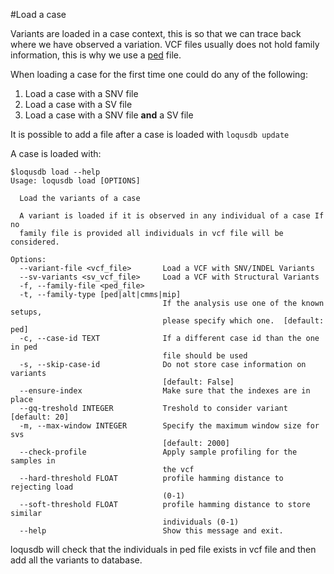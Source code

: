 #Load a case

Variants are loaded in a case context, this is so that we can trace back where we have observed a variation.
VCF files usually does not hold family information, this is why we use a [ped][ped] file.

When loading a case for the first time one could do any of the following:

1. Load a case with a SNV file
1. Load a case with a SV file
1. Load a case with a SNV file **and** a SV file

It is possible to add a file after a case is loaded with `loqusdb update`


A case is loaded with:

```
$loqusdb load --help
Usage: loqusdb load [OPTIONS]

  Load the variants of a case

  A variant is loaded if it is observed in any individual of a case If no
  family file is provided all individuals in vcf file will be considered.

Options:
  --variant-file <vcf_file>       Load a VCF with SNV/INDEL Variants
  --sv-variants <sv_vcf_file>     Load a VCF with Structural Variants
  -f, --family-file <ped_file>
  -t, --family-type [ped|alt|cmms|mip]
                                  If the analysis use one of the known setups,
                                  please specify which one.  [default: ped]
  -c, --case-id TEXT              If a different case id than the one in ped
                                  file should be used
  -s, --skip-case-id              Do not store case information on variants
                                  [default: False]
  --ensure-index                  Make sure that the indexes are in place
  --gq-treshold INTEGER           Treshold to consider variant  [default: 20]
  -m, --max-window INTEGER        Specify the maximum window size for svs
                                  [default: 2000]
  --check-profile                 Apply sample profiling for the samples in
                                  the vcf
  --hard-threshold FLOAT          profile hamming distance to rejecting load
                                  (0-1)
  --soft-threshold FLOAT          profile hamming distance to store similar
                                  individuals (0-1)
  --help                          Show this message and exit.
```

loqusdb will check that the individuals in ped file exists in vcf file and then add all the variants to database.


[ped]: http://zzz.bwh.harvard.edu/plink/data.shtml#ped
